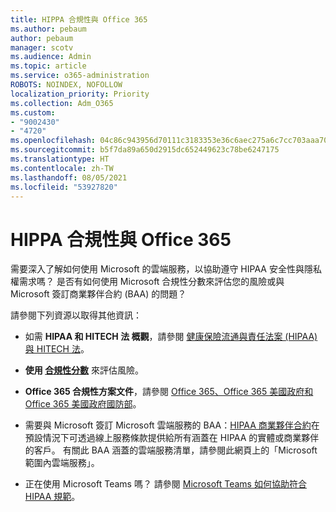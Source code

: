 ```yaml
---
title: HIPPA 合規性與 Office 365
ms.author: pebaum
author: pebaum
manager: scotv
ms.audience: Admin
ms.topic: article
ms.service: o365-administration
ROBOTS: NOINDEX, NOFOLLOW
localization_priority: Priority
ms.collection: Adm_O365
ms.custom:
- "9002430"
- "4720"
ms.openlocfilehash: 04c86c943956d70111c3183353e36c6aec275a6c7cc703aaa704de7b16298945
ms.sourcegitcommit: b5f7da89a650d2915dc652449623c78be6247175
ms.translationtype: HT
ms.contentlocale: zh-TW
ms.lasthandoff: 08/05/2021
ms.locfileid: "53927820"
---
```

# <a name="hippa-compliance-and-office-365"></a>HIPPA 合規性與 Office 365

需要深入了解如何使用 Microsoft 的雲端服務，以協助遵守 HIPAA 安全性與隱私權需求嗎？  是否有如何使用 Microsoft 合規性分數來評估您的風險或與 Microsoft 簽訂商業夥伴合約 (BAA) 的問題？  

請參閱下列資源以取得其他資訊：

- 如需 **HIPAA 和 HITECH 法 概觀**，請參閱 [健康保險流通與責任法案 (HIPAA) 與 HITECH 法](https://docs.microsoft.com/microsoft-365/compliance/offering-hipaa-hitech?view=o365-worldwide)。

- **使用 [合規性分數](https://docs.microsoft.com/microsoft-365/compliance/offering-hipaa-hitech?view=o365-worldwide#use-microsoft-compliance-score-to-assess-your-risk)** 來評估風險。

- **Office 365 合規性方案文件**，請參閱 [Office 365、Office 365 美國政府和 Office 365 美國政府國防部](https://go.microsoft.com/fwlink/p/?LinkID=2077751)。

- 需要與 Microsoft 簽訂 Microsoft 雲端服務的 BAA：[HIPAA 商業夥伴合約](https://aka.ms/BAA)在預設情況下可透過線上服務條款提供給所有涵蓋在 HIPAA 的實體或商業夥伴的客戶。 有關此 BAA 涵蓋的雲端服務清單，請參閱此網頁上的「Microsoft 範圍內雲端服務」。

- 正在使用 Microsoft Teams 嗎？ 請參閱 [ Microsoft Teams 如何協助符合 HIPAA 規範](https://www.microsoft.com/microsoft-365/blog/2019/04/30/white-paper-microsoft-teams-healthcare-providers-hipaa-compliance/)。
